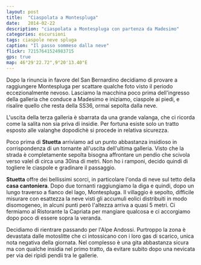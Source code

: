 ```yaml
---
layout: post
title:  "Ciaspolata a Montespluga"
date:   2014-02-22
description: "ciaspolata a Montespluga con partenza da Madesimo"
categories: escursioni
tags: ciaspole neve spluga
caption: "Il passo sommeso dalla neve"
flickr: 72157641524983715
gps: true
map: 46°29'22.72",9°20'13.40"E
---
```


Dopo la rinuncia in favore del San Bernardino decidiamo di provare a raggiungere Montespluga per scattare qualche foto visto il periodo eccezionalmente nevoso. Lasciamo la macchina poco prima dell'ingresso della galleria che conduce a Madesimo e iniziamo, ciaspole ai piedi, e risalire quello che resta della SS36, ormai sepolta dalla neve.

L'uscita della terza galleria è sbarrata da una grande valanga, che ci ricorda come la salita non sia priva di insidie. Per fortuna esiste solo un tratto esposto alle valanghe dopodichè si procede in relativa sicurezza.

Poco prima di **Stuetta** arriviamo ad un punto abbastanza insidioso in corrispondenza di un tornante all'uscita dell'ultima galleria. Visto che la strada è completamente sepolta bisogna affrontare un pendio che scivola verso valel di circa una 30ina di metri. Non ho i ramponi, decido quindi di togliere le ciaspole e gradinare il passaggio.

**Stuetta** offre dei bellissimi scorci, in particolare l'onda di neve sul tetto della **casa cantoniera**. Dopo due tornanti raggiungiamo la diga e quindi, dopo un lungo traverso a fianco del lago, Montespluga. Il villaggio è sepolto, difficile misurare con esattezza la neve visti gli accumuli eolici distribuiti in modo disomogeneo, in alcuni punti però l'altezza arriva a quasi 5 metri. Ci fermiamo al Ristorante la Capriata per mangiare qualcosa e ci accorgiamo dopo poco di essere sopra la veranda.

Decidiamo di rientrare passando per l'Alpe Andossi. Purtroppo la zona è devastata dalle motoslitte che ci intossicano con i loro gas di scarico, unica nota negativa della giornata.
Nel complesso è una gita abbastanza sicura ma con qualche insidia nel primo tratto, da evitare subito dopo una nevicata per via dei ripidi pendii tra le gallerie. 

